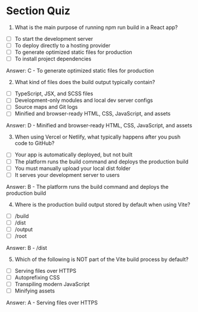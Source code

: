 # Section Quiz

1. What is the main purpose of running npm run build in a React app?

- [ ] To start the development server
- [ ] To deploy directly to a hosting provider
- [ ] To generate optimized static files for production
- [ ] To install project dependencies

Answer: C - To generate optimized static files for production

2. What kind of files does the build output typically contain?

- [ ] TypeScript, JSX, and SCSS files
- [ ] Development-only modules and local dev server configs
- [ ] Source maps and Git logs
- [ ] Minified and browser-ready HTML, CSS, JavaScript, and assets

Answer: D - Minified and browser-ready HTML, CSS, JavaScript, and assets

3.  When using Vercel or Netlify, what typically happens after you push code to GitHub?

- [ ] Your app is automatically deployed, but not built
- [ ] The platform runs the build command and deploys the production build
- [ ] You must manually upload your local dist folder
- [ ] It serves your development server to users

Answer: B - The platform runs the build command and deploys the production build

4. Where is the production build output stored by default when using Vite?

- [ ] /build
- [ ] /dist
- [ ] /output
- [ ] /root

Answer: B - /dist

5.  Which of the following is NOT part of the Vite build process by default?
- [ ] Serving files over HTTPS
- [ ] Autoprefixing CSS
- [ ] Transpiling modern JavaScript
- [ ] Minifying assets

Answer: A - Serving files over HTTPS
